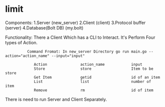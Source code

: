 # limit

Components: 1.Server (new_server)
            2.Client (client)
            3.Protocol buffer (server)
            4.Database(Bolt DB) (my.bolt)

Functionality: There a Client Which has a CLI to Interact. It's Perform Four types of Action.

              Command Fromat: In new_server Directory go run main.go --action="action_name" --input="input"
                
                 Action               action_name            input
                 Store                store                  Item to be store
                 Get Item             getid                  id of an item
                 List                 list                   number of item
                 Remove               rm                     id of item

There is need to run Server and Client Separately.
            
